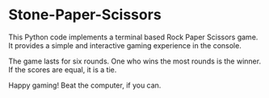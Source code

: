 # Stone-Paper-Scissors
This Python code implements a terminal based Rock Paper Scissors game. It provides a simple and interactive gaming experience in the console.

The game lasts for six rounds. One who wins the most rounds is the winner. If the scores are equal, it is a tie.

Happy gaming! Beat the computer, if you can.
